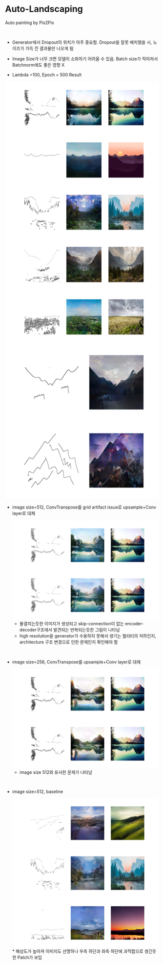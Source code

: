 # Auto-Landscaping

Auto painting by Pix2Pix

<br/>

* Generator에서 Dropout의 위치가 아주 중요함. Dropout을 잘못 배치했을 시, 노이즈가 가득 낀 결과물만 나오게 됨

* Image Size가 너무 크면 모델이 소화하기 어려울 수 있음. Batch size가 작아져서 Batchnorm에도 좋은 영향 X



* Lambda =100, Epoch = 500 Result

  

<img src="images/0.jpg" />

<img src="images/7.jpg" />

<img src="images/15.jpg" />

<img src="images/16.jpg" />

<img src="images/21.jpg" />

<img src="images/test5.jpg" />

<img src="images/test6.jpg" />

<br/>

* image size=512, ConvTranspose를 grid artifact issue로 upsample+Conv layer로 대체

  <img src="images/512_0.jpg" />

  <img src="images/512_1.jpg" />

  - 물결치는듯한 이미지가 생성되고 skip-connection이 없는 encoder-decoder구조에서 발견되는 반복되는듯한 그림이 나타남
  - high resolution을 generator가 수용하지 못해서 생기는 퀄리티의 저하인지, architecture 구조 변경으로 인한 문제인지 확인해야 함


<br/>

* image size=256, ConvTranspose를 upsample+Conv layer로 대체

  <img src="images/256_0.jpg" />

  <img src="images/256_1.jpg" />

  - image size 512와 유사한 문제가 나타남

    
<br/>

* image size=512, baseline

  <img src="images/18_512_baseline.jpg" />

  <img src="images/15_512_baseline.jpg" />

  <img src="images/29_512_baseline.jpg" />
  * 해상도가 높아져 이미지도 선명하나 우측 하단과 좌측 하단에 과적합으로 생긴듯한 Patch가 보임
